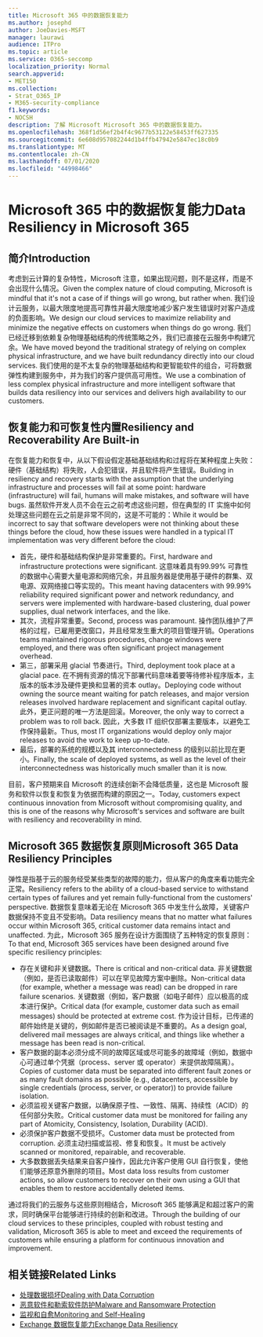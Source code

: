 ```yaml
---
title: Microsoft 365 中的数据恢复能力
ms.author: josephd
author: JoeDavies-MSFT
manager: laurawi
audience: ITPro
ms.topic: article
ms.service: O365-seccomp
localization_priority: Normal
search.appverid:
- MET150
ms.collection:
- Strat_O365_IP
- M365-security-compliance
f1.keywords:
- NOCSH
description: 了解 Microsoft Microsoft 365 中的数据恢复能力。
ms.openlocfilehash: 368f1d56ef2b4f4c9677b53122e58453ff627335
ms.sourcegitcommit: 6e608d957082244d1b4ffb47942e5847ec18c0b9
ms.translationtype: MT
ms.contentlocale: zh-CN
ms.lasthandoff: 07/01/2020
ms.locfileid: "44998466"
---
```

# <a name="data-resiliency-in-microsoft-365"></a><span data-ttu-id="8a872-103">Microsoft 365 中的数据恢复能力</span><span class="sxs-lookup"><span data-stu-id="8a872-103">Data Resiliency in Microsoft 365</span></span>

## <a name="introduction"></a><span data-ttu-id="8a872-104">简介</span><span class="sxs-lookup"><span data-stu-id="8a872-104">Introduction</span></span>

<span data-ttu-id="8a872-105">考虑到云计算的复杂特性，Microsoft 注意，如果出现问题，则不是这样，而是不会出现什么情况。</span><span class="sxs-lookup"><span data-stu-id="8a872-105">Given the complex nature of cloud computing, Microsoft is mindful that it's not a case of if things will go wrong, but rather when.</span></span> <span data-ttu-id="8a872-106">我们设计云服务，以最大限度地提高可靠性并最大限度地减少客户发生错误时对客户造成的负面影响。</span><span class="sxs-lookup"><span data-stu-id="8a872-106">We design our cloud services to maximize reliability and minimize the negative effects on customers when things do go wrong.</span></span> <span data-ttu-id="8a872-107">我们已经迁移到依赖复杂物理基础结构的传统策略之外，我们已直接在云服务中构建冗余。</span><span class="sxs-lookup"><span data-stu-id="8a872-107">We have moved beyond the traditional strategy of relying on complex physical infrastructure, and we have built redundancy directly into our cloud services.</span></span> <span data-ttu-id="8a872-108">我们使用的是不太复杂的物理基础结构和更智能软件的组合，可将数据弹性构建到服务中，并为我们的客户提供高可用性。</span><span class="sxs-lookup"><span data-stu-id="8a872-108">We use a combination of less complex physical infrastructure and more intelligent software that builds data resiliency into our services and delivers high availability to our customers.</span></span> 

## <a name="resiliency-and-recoverability-are-built-in"></a><span data-ttu-id="8a872-109">恢复能力和可恢复性内置</span><span class="sxs-lookup"><span data-stu-id="8a872-109">Resiliency and Recoverability Are Built-in</span></span> 

<span data-ttu-id="8a872-110">在恢复能力和恢复中，从以下假设假定基础基础结构和过程将在某种程度上失败：硬件（基础结构）将失败，人会犯错误，并且软件将产生错误。</span><span class="sxs-lookup"><span data-stu-id="8a872-110">Building in resiliency and recovery starts with the assumption that the underlying infrastructure and processes will fail at some point: hardware (infrastructure) will fail, humans will make mistakes, and software will have bugs.</span></span> <span data-ttu-id="8a872-111">虽然软件开发人员不会在云之前考虑这些问题，但在典型的 IT 实施中如何处理这些问题在云之前是非常不同的，这是不可能的：</span><span class="sxs-lookup"><span data-stu-id="8a872-111">While it would be incorrect to say that software developers were not thinking about these things before the cloud, how these issues were handled in a typical IT implementation was very different before the cloud:</span></span>

- <span data-ttu-id="8a872-112">首先，硬件和基础结构保护是非常重要的。</span><span class="sxs-lookup"><span data-stu-id="8a872-112">First, hardware and infrastructure protections were significant.</span></span> <span data-ttu-id="8a872-113">这意味着具有99.99% 可靠性的数据中心需要大量电源和网络冗余，并且服务器是使用基于硬件的群集、双电源、双网络接口等实现的。</span><span class="sxs-lookup"><span data-stu-id="8a872-113">This meant having datacenters with 99.99% reliability required significant power and network redundancy, and servers were implemented with hardware-based clustering, dual power supplies, dual network interfaces, and the like.</span></span> 
- <span data-ttu-id="8a872-114">其次，流程非常重要。</span><span class="sxs-lookup"><span data-stu-id="8a872-114">Second, process was paramount.</span></span> <span data-ttu-id="8a872-115">操作团队维护了严格的过程，已雇用更改窗口，并且经常发生重大的项目管理开销。</span><span class="sxs-lookup"><span data-stu-id="8a872-115">Operations teams maintained rigorous procedures, change windows were employed, and there was often significant project management overhead.</span></span> 
- <span data-ttu-id="8a872-116">第三，部署采用 glacial 节奏进行。</span><span class="sxs-lookup"><span data-stu-id="8a872-116">Third, deployment took place at a glacial pace.</span></span> <span data-ttu-id="8a872-117">在不拥有资源的情况下部署代码意味着要等待修补程序版本，主版本的版本涉及硬件更换和显著的资本 outlay。</span><span class="sxs-lookup"><span data-stu-id="8a872-117">Deploying code without owning the source meant waiting for patch releases, and major version releases involved hardware replacement and significant capital outlay.</span></span> <span data-ttu-id="8a872-118">此外，更正问题的唯一方法是回滚。</span><span class="sxs-lookup"><span data-stu-id="8a872-118">Moreover, the only way to correct a problem was to roll back.</span></span> <span data-ttu-id="8a872-119">因此，大多数 IT 组织仅部署主要版本，以避免工作保持最新。</span><span class="sxs-lookup"><span data-stu-id="8a872-119">Thus, most IT organizations would deploy only major releases to avoid the work to keep up-to-date.</span></span> 
- <span data-ttu-id="8a872-120">最后，部署的系统的规模以及其 interconnectedness 的级别以前比现在更小。</span><span class="sxs-lookup"><span data-stu-id="8a872-120">Finally, the scale of deployed systems, as well as the level of their interconnectedness was historically much smaller than it is now.</span></span> 

<span data-ttu-id="8a872-121">目前，客户预期来自 Microsoft 的连续创新不会降低质量，这也是 Microsoft 服务和软件以恢复和恢复为依据而构建的原因之一。</span><span class="sxs-lookup"><span data-stu-id="8a872-121">Today, customers expect continuous innovation from Microsoft without compromising quality, and this is one of the reasons why Microsoft's services and software are built with resiliency and recoverability in mind.</span></span> 

## <a name="microsoft-365-data-resiliency-principles"></a><span data-ttu-id="8a872-122">Microsoft 365 数据恢复原则</span><span class="sxs-lookup"><span data-stu-id="8a872-122">Microsoft 365 Data Resiliency Principles</span></span>

<span data-ttu-id="8a872-123">弹性是指基于云的服务经受某些类型的故障的能力，但从客户的角度来看功能完全正常。</span><span class="sxs-lookup"><span data-stu-id="8a872-123">Resiliency refers to the ability of a cloud-based service to withstand certain types of failures and yet remain fully-functional from the customers' perspective.</span></span> <span data-ttu-id="8a872-124">数据恢复意味着无论在 Microsoft 365 中发生什么故障，关键客户数据保持不变且不受影响。</span><span class="sxs-lookup"><span data-stu-id="8a872-124">Data resiliency means that no matter what failures occur within Microsoft 365, critical customer data remains intact and unaffected.</span></span> <span data-ttu-id="8a872-125">为此，Microsoft 365 服务在设计方面围绕了五种特定的恢复原则：</span><span class="sxs-lookup"><span data-stu-id="8a872-125">To that end, Microsoft 365 services have been designed around five specific resiliency principles:</span></span>

- <span data-ttu-id="8a872-126">存在关键和非关键数据。</span><span class="sxs-lookup"><span data-stu-id="8a872-126">There is critical and non-critical data.</span></span> <span data-ttu-id="8a872-127">非关键数据（例如，是否已读取邮件）可以在罕见故障方案中删除。</span><span class="sxs-lookup"><span data-stu-id="8a872-127">Non-critical data (for example, whether a message was read) can be dropped in rare failure scenarios.</span></span> <span data-ttu-id="8a872-128">关键数据（例如，客户数据（如电子邮件）应以极高的成本进行保护。</span><span class="sxs-lookup"><span data-stu-id="8a872-128">Critical data (for example, customer data such as email messages) should be protected at extreme cost.</span></span> <span data-ttu-id="8a872-129">作为设计目标，已传递的邮件始终是关键的，例如邮件是否已被阅读是不重要的。</span><span class="sxs-lookup"><span data-stu-id="8a872-129">As a design goal, delivered mail messages are always critical, and things like whether a message has been read is non-critical.</span></span> 
- <span data-ttu-id="8a872-130">客户数据的副本必须分成不同的故障区域或尽可能多的故障域（例如，数据中心可通过单个凭据（process、server 或 operator）来提供故障隔离）。</span><span class="sxs-lookup"><span data-stu-id="8a872-130">Copies of customer data must be separated into different fault zones or as many fault domains as possible (e.g., datacenters, accessible by single credentials (process, server, or operator)) to provide failure isolation.</span></span> 
- <span data-ttu-id="8a872-131">必须监视关键客户数据，以确保原子性、一致性、隔离、持续性（ACID）的任何部分失败。</span><span class="sxs-lookup"><span data-stu-id="8a872-131">Critical customer data must be monitored for failing any part of Atomicity, Consistency, Isolation, Durability (ACID).</span></span> 
- <span data-ttu-id="8a872-132">必须保护客户数据不受损坏。</span><span class="sxs-lookup"><span data-stu-id="8a872-132">Customer data must be protected from corruption.</span></span> <span data-ttu-id="8a872-133">必须主动扫描或监视、修复和恢复。</span><span class="sxs-lookup"><span data-stu-id="8a872-133">It must be actively scanned or monitored, repairable, and recoverable.</span></span> 
- <span data-ttu-id="8a872-134">大多数数据丢失结果来自客户操作，因此允许客户使用 GUI 自行恢复，使他们能够还原意外删除的项目。</span><span class="sxs-lookup"><span data-stu-id="8a872-134">Most data loss results from customer actions, so allow customers to recover on their own using a GUI that enables them to restore accidentally deleted items.</span></span> 
 
<span data-ttu-id="8a872-135">通过将我们的云服务与这些原则相结合，Microsoft 365 能够满足和超过客户的需求，同时确保平台能够进行持续的创新和改进。</span><span class="sxs-lookup"><span data-stu-id="8a872-135">Through the building of our cloud services to these principles, coupled with robust testing and validation, Microsoft 365 is able to meet and exceed the requirements of customers while ensuring a platform for continuous innovation and improvement.</span></span> 

## <a name="related-links"></a><span data-ttu-id="8a872-136">相关链接</span><span class="sxs-lookup"><span data-stu-id="8a872-136">Related Links</span></span>

- [<span data-ttu-id="8a872-137">处理数据损坏</span><span class="sxs-lookup"><span data-stu-id="8a872-137">Dealing with Data Corruption</span></span>](office-365-dealing-with-data-corruption.md)
- [<span data-ttu-id="8a872-138">恶意软件和勒索软件防护</span><span class="sxs-lookup"><span data-stu-id="8a872-138">Malware and Ransomware Protection</span></span>](office-365-malware-and-ransomware-protection.md)
- [<span data-ttu-id="8a872-139">监视和自愈</span><span class="sxs-lookup"><span data-stu-id="8a872-139">Monitoring and Self-Healing</span></span>](office-365-monitoring-and-self-healing.md)
- [<span data-ttu-id="8a872-140">Exchange 数据恢复能力</span><span class="sxs-lookup"><span data-stu-id="8a872-140">Exchange Data Resiliency</span></span>](office-365-exchange-data-resiliency.md)